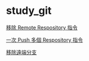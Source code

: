 # study_git

[移除 Remote Respository 指令](https://git-scm.com/book/zh-tw/v1/Git-%E5%9F%BA%E7%A4%8E-%E8%88%87%E9%81%A0%E7%AB%AF%E5%8D%94%E5%90%8C%E5%B7%A5%E4%BD%9C)

[一次 Push 多個 Respository 指令](https://yami.io/git-multiple-origin/)

[移除遠端分支](https://zlargon.gitbooks.io/git-tutorial/content/remote/delete_branch.html)
